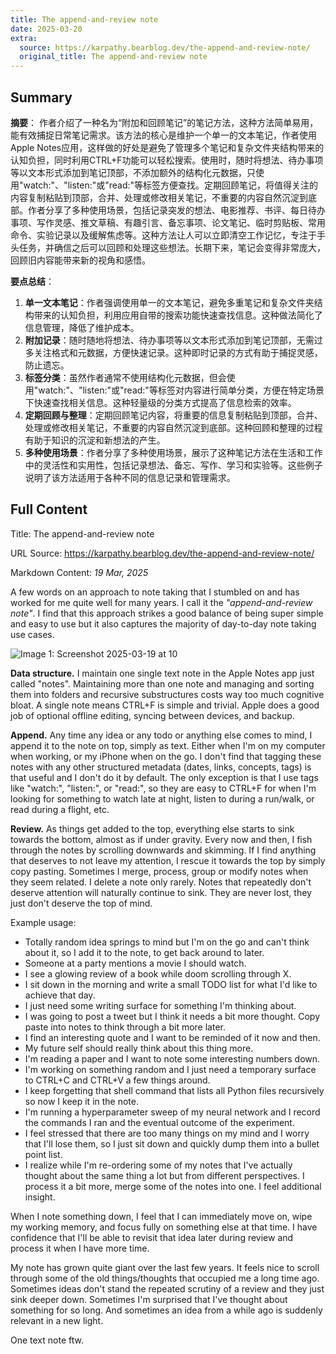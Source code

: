 ```yaml
---
title: The append-and-review note
date: 2025-03-20
extra:
  source: https://karpathy.bearblog.dev/the-append-and-review-note/
  original_title: The append-and-review note
---
```

## Summary
**摘要**：
作者介绍了一种名为“附加和回顾笔记”的笔记方法，这种方法简单易用，能有效捕捉日常笔记需求。该方法的核心是维护一个单一的文本笔记，作者使用Apple Notes应用，这样做的好处是避免了管理多个笔记和复杂文件夹结构带来的认知负担，同时利用CTRL+F功能可以轻松搜索。使用时，随时将想法、待办事项等以文本形式添加到笔记顶部，不添加额外的结构化元数据，只使用"watch:"、"listen:"或"read:"等标签方便查找。定期回顾笔记，将值得关注的内容复制粘贴到顶部，合并、处理或修改相关笔记，不重要的内容自然沉淀到底部。作者分享了多种使用场景，包括记录突发的想法、电影推荐、书评、每日待办事项、写作灵感、推文草稿、有趣引言、备忘事项、论文笔记、临时剪贴板、常用命令、实验记录以及缓解焦虑等。这种方法让人可以立即清空工作记忆，专注于手头任务，并确信之后可以回顾和处理这些想法。长期下来，笔记会变得非常庞大，回顾旧内容能带来新的视角和感悟。

**要点总结**：
1.  **单一文本笔记**：作者强调使用单一的文本笔记，避免多重笔记和复杂文件夹结构带来的认知负担，利用应用自带的搜索功能快速查找信息。这种做法简化了信息管理，降低了维护成本。
2.  **附加记录**：随时随地将想法、待办事项等以文本形式添加到笔记顶部，无需过多关注格式和元数据，方便快速记录。这种即时记录的方式有助于捕捉灵感，防止遗忘。
3.  **标签分类**：虽然作者通常不使用结构化元数据，但会使用"watch:"、"listen:"或"read:"等标签对内容进行简单分类，方便在特定场景下快速查找相关信息。这种轻量级的分类方式提高了信息检索的效率。
4.  **定期回顾与整理**：定期回顾笔记内容，将重要的信息复制粘贴到顶部，合并、处理或修改相关笔记，不重要的内容自然沉淀到底部。这种回顾和整理的过程有助于知识的沉淀和新想法的产生。
5.  **多种使用场景**：作者分享了多种使用场景，展示了这种笔记方法在生活和工作中的灵活性和实用性，包括记录想法、备忘、写作、学习和实验等。这些例子说明了该方法适用于各种不同的信息记录和管理需求。

## Full Content
Title: The append-and-review note

URL Source: https://karpathy.bearblog.dev/the-append-and-review-note/

Markdown Content:
_19 Mar, 2025_

A few words on an approach to note taking that I stumbled on and has worked for me quite well for many years. I call it the _"append-and-review note"_. I find that this approach strikes a good balance of being super simple and easy to use but it also captures the majority of day-to-day note taking use cases.

![Image 1: Screenshot 2025-03-19 at 10](https://bear-images.sfo2.cdn.digitaloceanspaces.com/karpathy/26am.webp)

**Data structure.** I maintain one single text note in the Apple Notes app just called "notes". Maintaining more than one note and managing and sorting them into folders and recursive substructures costs way too much cognitive bloat. A single note means CTRL+F is simple and trivial. Apple does a good job of optional offline editing, syncing between devices, and backup.

**Append.** Any time any idea or any todo or anything else comes to mind, I append it to the note on top, simply as text. Either when I'm on my computer when working, or my iPhone when on the go. I don't find that tagging these notes with any other structured metadata (dates, links, concepts, tags) is that useful and I don't do it by default. The only exception is that I use tags like "watch:", "listen:", or "read:", so they are easy to CTRL+F for when I'm looking for something to watch late at night, listen to during a run/walk, or read during a flight, etc.

**Review.** As things get added to the top, everything else starts to sink towards the bottom, almost as if under gravity. Every now and then, I fish through the notes by scrolling downwards and skimming. If I find anything that deserves to not leave my attention, I rescue it towards the top by simply copy pasting. Sometimes I merge, process, group or modify notes when they seem related. I delete a note only rarely. Notes that repeatedly don't deserve attention will naturally continue to sink. They are never lost, they just don't deserve the top of mind.

Example usage:

*   Totally random idea springs to mind but I'm on the go and can't think about it, so I add it to the note, to get back around to later.
*   Someone at a party mentions a movie I should watch.
*   I see a glowing review of a book while doom scrolling through X.
*   I sit down in the morning and write a small TODO list for what I'd like to achieve that day.
*   I just need some writing surface for something I'm thinking about.
*   I was going to post a tweet but I think it needs a bit more thought. Copy paste into notes to think through a bit more later.
*   I find an interesting quote and I want to be reminded of it now and then.
*   My future self should really think about this thing more.
*   I'm reading a paper and I want to note some interesting numbers down.
*   I'm working on something random and I just need a temporary surface to CTRL+C and CTRL+V a few things around.
*   I keep forgetting that shell command that lists all Python files recursively so now I keep it in the note.
*   I'm running a hyperparameter sweep of my neural network and I record the commands I ran and the eventual outcome of the experiment.
*   I feel stressed that there are too many things on my mind and I worry that I'll lose them, so I just sit down and quickly dump them into a bullet point list.
*   I realize while I'm re-ordering some of my notes that I've actually thought about the same thing a lot but from different perspectives. I process it a bit more, merge some of the notes into one. I feel additional insight.

When I note something down, I feel that I can immediately move on, wipe my working memory, and focus fully on something else at that time. I have confidence that I'll be able to revisit that idea later during review and process it when I have more time.

My note has grown quite giant over the last few years. It feels nice to scroll through some of the old things/thoughts that occupied me a long time ago. Sometimes ideas don't stand the repeated scrutiny of a review and they just sink deeper down. Sometimes I'm surprised that I've thought about something for so long. And sometimes an idea from a while ago is suddenly relevant in a new light.

One text note ftw.

